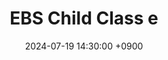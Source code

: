 ---
layout: media_detail
title: "EBS Child Class e"
date: 2024-07-19 14:30:00 +0900
image: "childclasse.jpg"
detail: "Dr. Yim appears on EBS 'Child Class e' to provide insights on early childhood English education."
long_detail: "<iframe width='560' height='315' src='https://www.youtube.com/embed/5s8JU4Qb2rM?si=VUGOHbWfE0tG4jOq' frameborder='0' allow='accelerometer; autoplay; encrypted-media; gyroscope; picture-in-picture' allowfullscreen></iframe><br>Dr. Yim appears on EBS 'Child Class e' to provide insights on early childhood English education.<br>The program airs on EBS1 and can also be viewed later on the website and YouTube.

[online] Available https://home.ebs.co.kr/childclasse/main or https://youtube.com/@i-nuri4875?si=6J1ouuUq90xJ4GrZ"
---